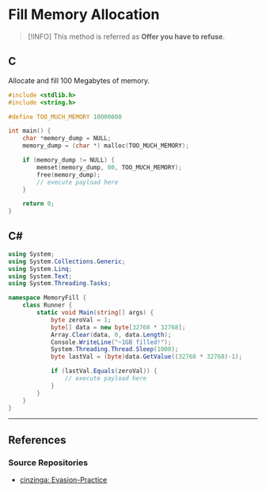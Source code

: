 # Fill Memory Allocation

> [!INFO]
> This method is referred as **Offer you have to refuse**.

## C

Allocate and fill 100 Megabytes of memory.

```c
#include <stdlib.h>
#include <string.h>

#define TOO_MUCH_MEMORY 10000000

int main() {
	char *memory_dump = NULL;
	memory_dump = (char *) malloc(TOO_MUCH_MEMORY);

	if (memory_dump != NULL) {
		memset(memory_dump, 00, TOO_MUCH_MEMORY);
		free(memory_dump);
		// execute payload here	
	}

	return 0;
}
```

## C\#

```cs
using System;
using System.Collections.Generic;
using System.Linq;
using System.Text;
using System.Threading.Tasks;

namespace MemoryFill {
    class Runner {
        static void Main(string[] args) {
            byte zeroVal = 1;
            byte[] data = new byte[32768 * 32768]; 
            Array.Clear(data, 0, data.Length); 
            Console.WriteLine("~1GB filled!");
            System.Threading.Thread.Sleep(1000);
            byte lastVal = (byte)data.GetValue((32768 * 32768)-1);

            if (lastVal.Equals(zeroVal)) {
                // execute payload here              
            }
        }
    }
}
```

---
## References

### Source Repositories

- [cinzinga: Evasion-Practice](https://github.com/cinzinga/Evasion-Practice)